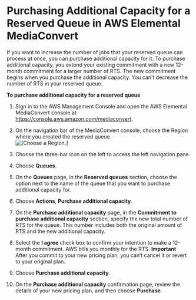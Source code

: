 # Purchasing Additional Capacity for a Reserved Queue in AWS Elemental MediaConvert<a name="purchasing-additional-capacity-for-a-reserved-queue"></a>

If you want to increase the number of jobs that your reserved queue can process at once, you can purchase additional capacity for it\. To purchase additional capacity, you extend your existing commitment with a new 12\-month commitment for a larger number of RTS\. The new commitment begins when you purchase the additional capacity\. You can't decrease the number of RTS in your reserved queue\.

**To purchase additional capacity for a reserved queue**

1. Sign in to the AWS Management Console and open the AWS Elemental MediaConvert console at [https://console\.aws\.amazon\.com/mediaconvert](https://console.aws.amazon.com/mediaconvert)\.

1. On the navigation bar of the MediaConvert console, choose the Region where you created the reserved queue\.  
![\[Choose a Region.\]](http://docs.aws.amazon.com/mediaconvert/latest/ug/images/regions-list.png)

1. Choose the three\-bar icon on the left to access the left navigation pane\.

1. Choose **Queues**\.

1. On the **Queues** page, in the **Reserved queues** section, choose the option next to the name of the queue that you want to purchase additional capacity for\.

1. Choose **Actions**, **Purchase additional capacity**\.

1. On the **Purchase additional capacity** page, in the **Commitment to purchase additional capacity** section, specify the new total number of RTS for the queue\. This number includes both the original amount of RTS and the new additional capacity\.

1. Select the **I agree** check box to confirm your intention to make a 12\-month commitment\. AWS bills you monthly for the RTS\.
**Important**  
After you commit to your new pricing plan, you can’t cancel it or revert to your original plan\.

1. Choose **Purchase additional capacity**\.

1. On the **Purchase additional capacity** confirmation page, review the details of your new pricing plan, and then choose **Purchase**\.